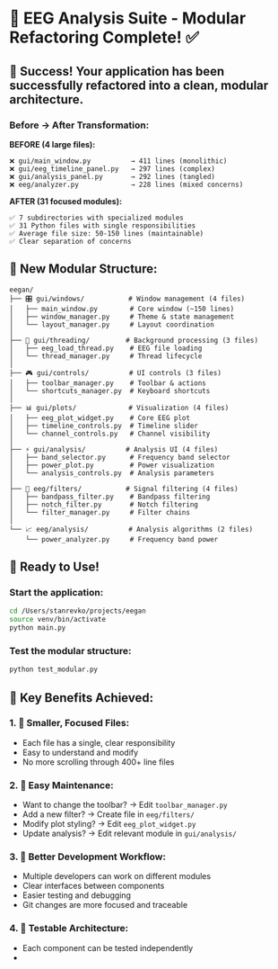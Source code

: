 # 🧠 EEG Analysis Suite - Modular Refactoring Complete! ✅

## 🎉 **Success!** Your application has been successfully refactored into a clean, modular architecture.

### **Before → After Transformation:**

**BEFORE (4 large files):**
```
❌ gui/main_window.py          → 411 lines (monolithic)
❌ gui/eeg_timeline_panel.py   → 297 lines (complex)  
❌ gui/analysis_panel.py       → 292 lines (tangled)
❌ eeg/analyzer.py             → 228 lines (mixed concerns)
```

**AFTER (31 focused modules):**
```
✅ 7 subdirectories with specialized modules
✅ 31 Python files with single responsibilities
✅ Average file size: 50-150 lines (maintainable)
✅ Clear separation of concerns
```

## 📁 **New Modular Structure:**

```
eegan/
├── 🎛️ gui/windows/           # Window management (4 files)
│   ├── main_window.py        # Core window (~150 lines)
│   ├── window_manager.py     # Theme & state management
│   └── layout_manager.py     # Layout coordination
│
├── 🧵 gui/threading/         # Background processing (3 files)
│   ├── eeg_load_thread.py    # EEG file loading
│   └── thread_manager.py     # Thread lifecycle
│
├── 🎮 gui/controls/          # UI controls (3 files)
│   ├── toolbar_manager.py    # Toolbar & actions
│   └── shortcuts_manager.py  # Keyboard shortcuts
│
├── 📊 gui/plots/             # Visualization (4 files)
│   ├── eeg_plot_widget.py    # Core EEG plot
│   ├── timeline_controls.py  # Timeline slider
│   └── channel_controls.py   # Channel visibility
│
├── ⚡ gui/analysis/          # Analysis UI (4 files)
│   ├── band_selector.py      # Frequency band selector
│   ├── power_plot.py         # Power visualization
│   └── analysis_controls.py  # Analysis parameters
│
├── 🔧 eeg/filters/           # Signal filtering (4 files)
│   ├── bandpass_filter.py    # Bandpass filtering
│   ├── notch_filter.py       # Notch filtering
│   └── filter_manager.py     # Filter chains
│
└── 📈 eeg/analysis/          # Analysis algorithms (2 files)
    └── power_analyzer.py     # Frequency band power
```

## 🚀 **Ready to Use!**

### **Start the application:**
```bash
cd /Users/stanrevko/projects/eegan
source venv/bin/activate
python main.py
```

### **Test the modular structure:**
```bash
python test_modular.py
```

## 🎯 **Key Benefits Achieved:**

### **1. 📏 Smaller, Focused Files:**
- Each file has a single, clear responsibility
- Easy to understand and modify
- No more scrolling through 400+ line files

### **2. 🔧 Easy Maintenance:**
- Want to change the toolbar? → Edit `toolbar_manager.py`
- Add a new filter? → Create file in `eeg/filters/`
- Modify plot styling? → Edit `eeg_plot_widget.py`
- Update analysis? → Edit relevant module in `gui/analysis/`

### **3. 🚀 Better Development Workflow:**
- Multiple developers can work on different modules
- Clear interfaces between components
- Easier testing and debugging
- Git changes are more focused and traceable

### **4. 🧪 Testable Architecture:**
- Each component can be tested independently
-
